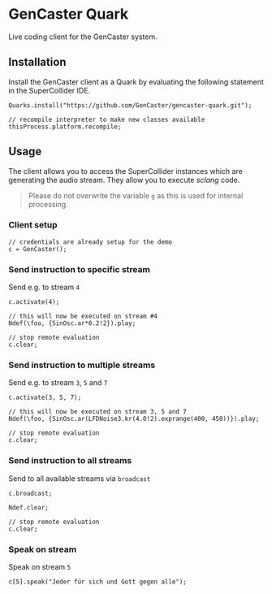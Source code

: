 # GenCaster Quark

Live coding client for the GenCaster system.

## Installation

Install the GenCaster client as a Quark by evaluating the following statement in the SuperCollider IDE.

```supercollider
Quarks.install("https://github.com/GenCaster/gencaster-quark.git");

// recompile interpreter to make new classes available
thisProcess.platform.recompile;
```

## Usage

The client allows you to access the SuperCollider instances which are generating the audio stream.
They allow you to execute *sclang* code.

> Please do not overwrite the variable `g` as this is used for internal processing.

### Client setup

```supercollider
// credentials are already setup for the demo
c = GenCaster();
```

### Send instruction to specific stream

Send e.g. to stream `4`

```supercollider
c.activate(4);

// this will now be executed on stream #4
Ndef(\foo, {SinOsc.ar*0.2!2}).play;

// stop remote evaluation
c.clear;
```

### Send instruction to multiple streams

Send e.g. to stream `3`, `5` and `7`

```supercollider
c.activate(3, 5, 7);

// this will now be executed on stream 3, 5 and 7
Ndef(\foo, {SinOsc.ar(LFDNoise3.kr(4.0!2).exprange(400, 450))}).play;

// stop remote evaluation
c.clear;
```

### Send instruction to all streams

Send to all available streams via `broadcast`

```supercollider
c.broadcast;

Ndef.clear;

// stop remote evaluation
c.clear;
```

### Speak on stream

Speak on stream `5`

```supercollider
c[5].speak("Jeder für sich und Gott gegen alle");
```
